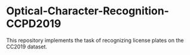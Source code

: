# Optical-Character-Recognition-CCPD2019
This repository implements the task of recognizing license plates on the CC2019 dataset.
